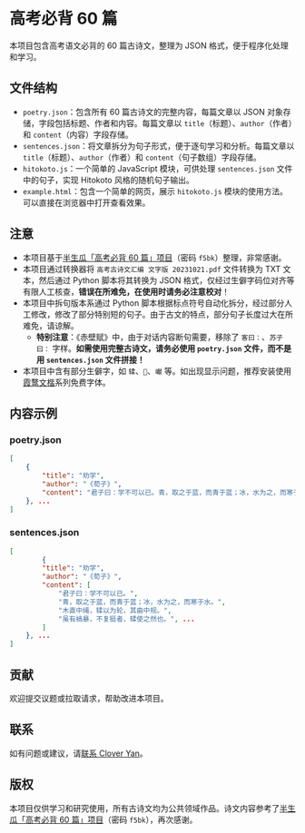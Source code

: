 # 高考必背 60 篇

本项目包含高考语文必背的 60 篇古诗文，整理为 JSON 格式，便于程序化处理和学习。

## 文件结构

- `poetry.json`：包含所有 60 篇古诗文的完整内容，每篇文章以 JSON 对象存储，字段包括标题、作者和内容。每篇文章以 `title`（标题）、`author`（作者）和 `content`（内容）字段存储。
- `sentences.json`：将文章拆分为句子形式，便于逐句学习和分析。每篇文章以 `title`（标题）、`author`（作者）和 `content`（句子数组）字段存储。
- `hitokoto.js`：一个简单的 JavaScript 模块，可供处理 `sentences.json` 文件中的句子，实现 Hitokoto 风格的随机句子输出。
- `example.html`：包含一个简单的网页，展示 `hitokoto.js` 模块的使用方法。可以直接在浏览器中打开查看效果。

## 注意

- 本项目基于[半生瓜「高考必背 60 篇」项目](https://wwz.lanzouj.com/b02jeq7sh)（密码 `f5bk`）整理，非常感谢。
- 本项目通过转换器将 `高考古诗文汇编 文字版 20231021.pdf` 文件转换为 TXT 文本，然后通过 Python 脚本将其转换为 JSON 格式，仅经过生僻字码位对齐等有限人工核查，**错误在所难免，在使用时请务必注意校对**！
- 本项目中拆句版本系通过 Python 脚本根据标点符号自动化拆分，经过部分人工修改，修改了部分特别短的句子。由于古文的特点，部分句子长度过大在所难免，请谅解。
  - **特别注意**：《赤壁赋》中，由于对话内容断句需要，移除了 `客曰：`、`苏子曰：` 字样。**如需使用完整古诗文，请务必使用 `poetry.json` 文件，而不是用 `sentences.json` 文件拼接！**
- 本项目中含有部分生僻字，如 `𫐓`、`𪭢`、`𪩘` 等。如出现显示问题，推荐安装使用[霞鹜文楷](https://github.com/lxgw/LxgwWenKai)系列免费字体。

## 内容示例

### poetry.json
```json
[
	{
        "title": "劝学",
        "author": "《荀子》",
        "content": "君子曰：学不可以已。青，取之于蓝，而青于蓝；冰，水为之，而寒于水。木直中绳，𫐓以为轮，其曲中规。虽有槁暴，不复挺者，𫐓使之然也。故木受绳则直，金就砺则利，君子博学而日省乎己，则知明而行无过矣。吾尝终日而思矣，不如须臾之所学也；吾尝跂而望矣，不如登高之博见也。登高而招，臂非加长也，而见者远；顺风而呼，声非加疾也，而闻者彰。假舆马者，非利足也，而致千里；假舟楫者，非能水也，而绝江河。君子生非异也，善假于物也。积土成山，风雨兴焉；积水成渊，蛟龙生焉；积善成德，而神明自得，圣心备焉。故不积跬步，无以至千里；不积小流，无以成江海。骐骥一跃，不能十步；驽马十驾，功在不舍。锲而舍之，朽木不折；锲而不舍，金石可镂。蚓无爪牙之利，筋骨之强，上食埃土，下饮黄泉，用心一也。蟹六跪而二螯，非蛇鳝之穴无可寄托者，用心躁也。"
	}, ...
]
```

### sentences.json
```json
[
	    {
        "title": "劝学",
        "author": "《荀子》",
        "content": [
            "君子曰：学不可以已。",
            "青，取之于蓝，而青于蓝；冰，水为之，而寒于水。",
            "木直中绳，𫐓以为轮，其曲中规。",
            "虽有槁暴，不复挺者，𫐓使之然也。", ...
        ]
    }, ...
]
```

## 贡献

欢迎提交议题或拉取请求，帮助改进本项目。

## 联系

如有问题或建议，请[联系 Clover Yan](https://www.khyan.top/contact)。

## 版权

本项目仅供学习和研究使用，所有古诗文均为公共领域作品。诗文内容参考了[半生瓜「高考必背 60 篇」项目](https://wwz.lanzouj.com/b02jeq7sh)（密码 `f5bk`），再次感谢。
